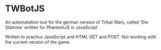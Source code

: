 # TWBotJS

An automatation tool for the german version of Tribal Wars, called 'Die Stämme' written for PhantomJS in JavaScript

Written to practice JavaScript and HTML GET and POST. Not working with the current version of the game.
